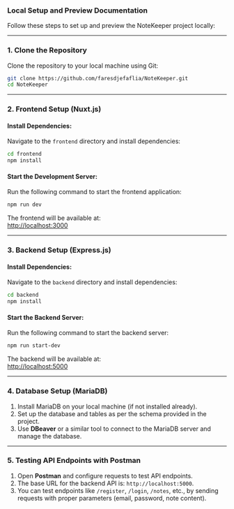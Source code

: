 ### **Local Setup and Preview Documentation**

Follow these steps to set up and preview the NoteKeeper project locally:

---

### **1. Clone the Repository**

Clone the repository to your local machine using Git:

```bash
git clone https://github.com/faresdjefaflia/NoteKeeper.git
cd NoteKeeper
```

---

### **2. Frontend Setup (Nuxt.js)**

#### **Install Dependencies**:

Navigate to the `frontend` directory and install dependencies:

```bash
cd frontend
npm install
```

#### **Start the Development Server**:

Run the following command to start the frontend application:

```bash
npm run dev
```

The frontend will be available at:  
[http://localhost:3000](http://localhost:3000)

---

### **3. Backend Setup (Express.js)**

#### **Install Dependencies**:

Navigate to the `backend` directory and install dependencies:

```bash
cd backend
npm install
```

#### **Start the Backend Server**:

Run the following command to start the backend server:

```bash
npm run start-dev
```

The backend will be available at:  
[http://localhost:5000](http://localhost:5000)

---

### **4. Database Setup (MariaDB)**

1. Install MariaDB on your local machine (if not installed already).
2. Set up the database and tables as per the schema provided in the project.
3. Use **DBeaver** or a similar tool to connect to the MariaDB server and manage the database.

---

### **5. Testing API Endpoints with Postman**

1. Open **Postman** and configure requests to test API endpoints.
2. The base URL for the backend API is: `http://localhost:5000`.
3. You can test endpoints like `/register`, `/login`, `/notes`, etc., by sending requests with proper parameters (email, password, note content).

